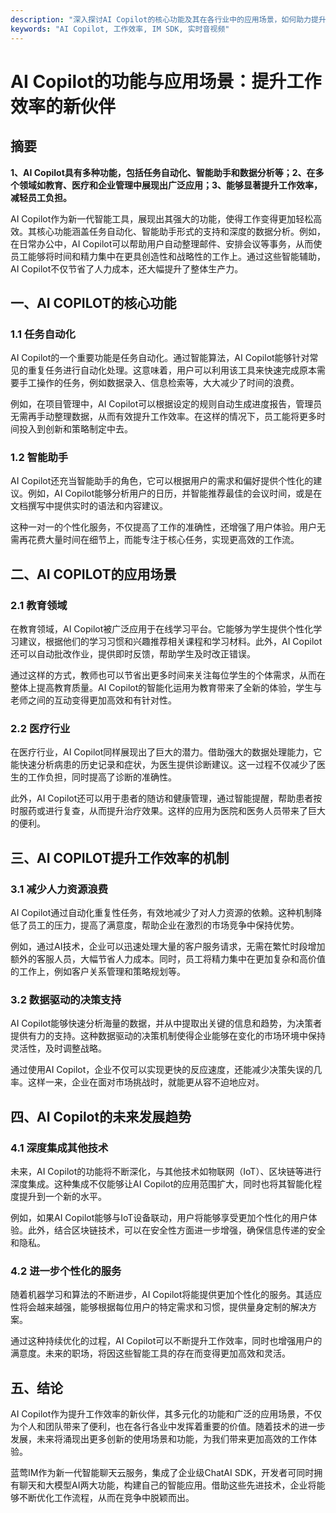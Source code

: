 ```yaml
---
description: "深入探讨AI Copilot的核心功能及其在各行业中的应用场景，如何助力提升工作效率和创造更多价值。"
keywords: "AI Copilot, 工作效率, IM SDK, 实时音视频"
---
```

# AI Copilot的功能与应用场景：提升工作效率的新伙伴

## 摘要
**1、AI Copilot具有多种功能，包括任务自动化、智能助手和数据分析等；2、在多个领域如教育、医疗和企业管理中展现出广泛应用；3、能够显著提升工作效率，减轻员工负担。**

AI Copilot作为新一代智能工具，展现出其强大的功能，使得工作变得更加轻松高效。其核心功能涵盖任务自动化、智能助手形式的支持和深度的数据分析。例如，在日常办公中，AI Copilot可以帮助用户自动整理邮件、安排会议等事务，从而使员工能够将时间和精力集中在更具创造性和战略性的工作上。通过这些智能辅助，AI Copilot不仅节省了人力成本，还大幅提升了整体生产力。

## 一、AI COPILOT的核心功能

### 1.1 任务自动化
AI Copilot的一个重要功能是任务自动化。通过智能算法，AI Copilot能够针对常见的重复任务进行自动化处理。这意味着，用户可以利用该工具来快速完成原本需要手工操作的任务，例如数据录入、信息检索等，大大减少了时间的浪费。

例如，在项目管理中，AI Copilot可以根据设定的规则自动生成进度报告，管理员无需再手动整理数据，从而有效提升工作效率。在这样的情况下，员工能将更多时间投入到创新和策略制定中去。

### 1.2 智能助手
AI Copilot还充当智能助手的角色，它可以根据用户的需求和偏好提供个性化的建议。例如，AI Copilot能够分析用户的日历，并智能推荐最佳的会议时间，或是在文档撰写中提供实时的语法和内容建议。

这种一对一的个性化服务，不仅提高了工作的准确性，还增强了用户体验。用户无需再花费大量时间在细节上，而能专注于核心任务，实现更高效的工作流。

## 二、AI COPILOT的应用场景

### 2.1 教育领域
在教育领域，AI Copilot被广泛应用于在线学习平台。它能够为学生提供个性化学习建议，根据他们的学习习惯和兴趣推荐相关课程和学习材料。此外，AI Copilot还可以自动批改作业，提供即时反馈，帮助学生及时改正错误。

通过这样的方式，教师也可以节省出更多时间来关注每位学生的个体需求，从而在整体上提高教育质量。AI Copilot的智能化运用为教育带来了全新的体验，学生与老师之间的互动变得更加高效和有针对性。

### 2.2 医疗行业
在医疗行业，AI Copilot同样展现出了巨大的潜力。借助强大的数据处理能力，它能快速分析病患的历史记录和症状，为医生提供诊断建议。这一过程不仅减少了医生的工作负担，同时提高了诊断的准确性。

此外，AI Copilot还可以用于患者的随访和健康管理，通过智能提醒，帮助患者按时服药或进行复查，从而提升治疗效果。这样的应用为医院和医务人员带来了巨大的便利。

## 三、AI COPILOT提升工作效率的机制

### 3.1 减少人力资源浪费
AI Copilot通过自动化重复性任务，有效地减少了对人力资源的依赖。这种机制降低了员工的压力，提高了满意度，帮助企业在激烈的市场竞争中保持优势。

例如，通过AI技术，企业可以迅速处理大量的客户服务请求，无需在繁忙时段增加额外的客服人员，大幅节省人力成本。同时，员工将精力集中在更加复杂和高价值的工作上，例如客户关系管理和策略规划等。

### 3.2 数据驱动的决策支持
AI Copilot能够快速分析海量的数据，并从中提取出关键的信息和趋势，为决策者提供有力的支持。这种数据驱动的决策机制使得企业能够在变化的市场环境中保持灵活性，及时调整战略。

通过使用AI Copilot，企业不仅可以实现更快的反应速度，还能减少决策失误的几率。这样一来，企业在面对市场挑战时，就能更从容不迫地应对。

## 四、AI Copilot的未来发展趋势

### 4.1 深度集成其他技术
未来，AI Copilot的功能将不断深化，与其他技术如物联网（IoT）、区块链等进行深度集成。这种集成不仅能够让AI Copilot的应用范围扩大，同时也将其智能化程度提升到一个新的水平。

例如，如果AI Copilot能够与IoT设备联动，用户将能够享受更加个性化的用户体验。此外，结合区块链技术，可以在安全性方面进一步增强，确保信息传递的安全和隐私。

### 4.2 进一步个性化的服务
随着机器学习和算法的不断进步，AI Copilot将能提供更加个性化的服务。其适应性将会越来越强，能够根据每位用户的特定需求和习惯，提供量身定制的解决方案。

通过这种持续优化的过程，AI Copilot可以不断提升工作效率，同时也增强用户的满意度。未来的职场，将因这些智能工具的存在而变得更加高效和灵活。

## 五、结论 

AI Copilot作为提升工作效率的新伙伴，其多元化的功能和广泛的应用场景，不仅为个人和团队带来了便利，也在各行各业中发挥着重要的价值。随着技术的进一步发展，未来将涌现出更多创新的使用场景和功能，为我们带来更加高效的工作体验。

蓝莺IM作为新一代智能聊天云服务，集成了企业级ChatAI SDK，开发者可同时拥有聊天和大模型AI两大功能，构建自己的智能应用。借助这些先进技术，企业将能够不断优化工作流程，从而在竞争中脱颖而出。
